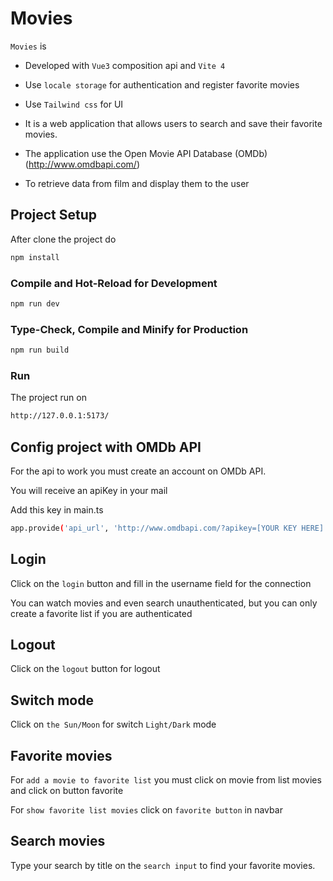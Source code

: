 # Movies
`Movies` is 

- Developed with `Vue3` composition api and `Vite 4`
- Use `locale storage` for authentication and register favorite movies
- Use `Tailwind css` for UI

- It is a web application that allows users to search and 
save their favorite movies. 

- The application use the Open Movie API Database (OMDb) (http://www.omdbapi.com/) 

- To retrieve data from film and display them to the user

## Project Setup

After clone the project do

```sh
npm install
```

### Compile and Hot-Reload for Development

```sh
npm run dev
```

### Type-Check, Compile and Minify for Production

```sh
npm run build
```

### Run 
The project run on

```sh
http://127.0.0.1:5173/
```


## Config project with OMDb API
For the api to work you must create an account on OMDb API.

You will receive an apiKey in your mail

Add this key in main.ts

```sh
app.provide('api_url', 'http://www.omdbapi.com/?apikey=[YOUR KEY HERE]')
```

## Login
Click on the `login` button and fill in the username field for the connection

You can watch movies and even search unauthenticated, but you can only create a favorite list if you are authenticated

## Logout
Click on the `logout` button for logout

## Switch mode
Click on `the Sun/Moon` for switch `Light/Dark` mode

## Favorite movies
For `add a movie to favorite list` you must click on movie from list movies and click on button favorite

For `show favorite list movies` click on `favorite button` in navbar

## Search movies
Type your search by title on the `search input` to find your favorite movies.

